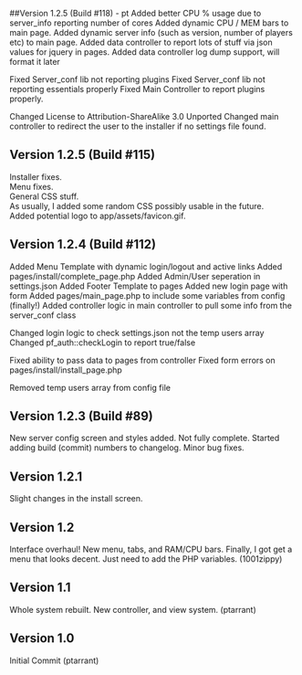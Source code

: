##Version 1.2.5 (Build #118)  - pt
Added better CPU % usage due to server_info reporting number of cores 
Added dynamic CPU / MEM bars to main page.
Added dynamic server info (such as version, number of players etc) to main page.
Added data controller to report lots of stuff via json values for jquery in pages.
Added data controller log dump support, will format it later

Fixed Server_conf lib not reporting plugins
Fixed Server_conf lib not reporting essentials properly
Fixed Main Controller to report plugins properly.

Changed License to Attribution-ShareAlike 3.0 Unported 
Changed main controller to redirect the user to the installer if no settings file found.

## Version 1.2.5 (Build #115)
Installer fixes.<br />
Menu fixes.<br />
General CSS stuff.<br />
As usually, I added some random CSS possibly usable in the future.<br />
Added potential logo to app/assets/favicon.gif.

## Version 1.2.4 (Build #112)
Added Menu Template with dynamic login/logout and active links
Added pages/install/complete_page.php
Added Admin/User seperation in settings.json
Added Footer Template to pages
Added new login page with form
Added pages/main_page.php to include some variables from config (finally!)
Added controller logic in main controller to pull some info from the server_conf class

Changed login logic to check settings.json not the temp users array
Changed pf_auth::checkLogin to report true/false

Fixed ability to pass data to pages from controller
Fixed form errors on pages/install/install_page.php

Removed temp users array from config file

## Version 1.2.3 (Build #89)
New server config screen and styles added. Not fully complete. Started adding build (commit) numbers to changelog. Minor bug fixes.

## Version 1.2.1
Slight changes in the install screen.

## Version 1.2
Interface overhaul! New menu, tabs, and RAM/CPU bars. Finally, I got get a menu that looks decent. Just need to add the PHP variables. (1001zippy)

## Version 1.1
Whole system rebuilt. New controller, and view system. (ptarrant)

## Version 1.0
Initial Commit (ptarrant)
